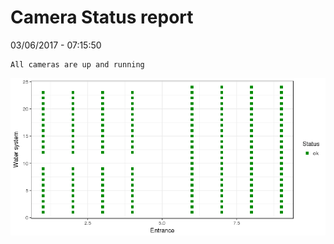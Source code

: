 Camera Status report
================
03/06/2017 - 07:15:50

    All cameras are up and running

![](camreport_files/figure-markdown_github/unnamed-chunk-2-1.png)

